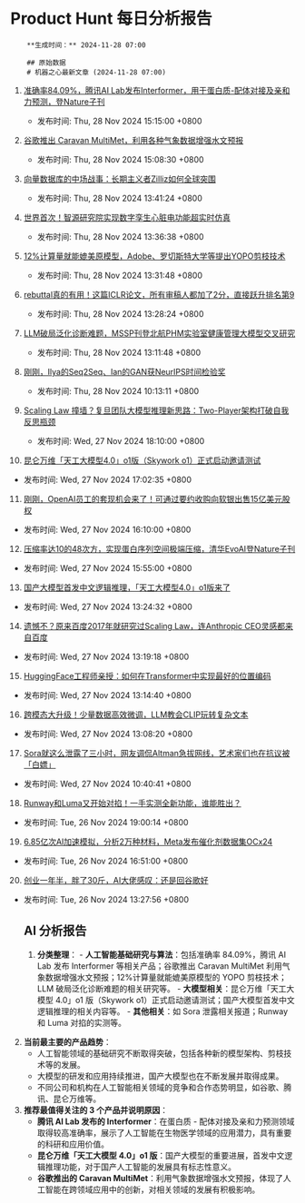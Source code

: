 # Product Hunt 每日分析报告
        
        **生成时间：** 2024-11-28 07:00
        
        ## 原始数据
        # 机器之心最新文章 (2024-11-28 07:00)

1. [准确率84.09%，腾讯AI Lab发布Interformer，用于蛋白质-配体对接及亲和力预测，登Nature子刊](https://www.jiqizhixin.com/articles/2024-11-28-8)
   - 发布时间: Thu, 28 Nov 2024 15:15:00 +0800

2. [谷歌推出 Caravan MultiMet，利用各种气象数据增强水文预报](https://www.jiqizhixin.com/articles/2024-11-28-7)
   - 发布时间: Thu, 28 Nov 2024 15:08:30 +0800

3. [向量数据库的中场战事：长期主义者Zilliz如何全球突围](https://www.jiqizhixin.com/articles/2024-11-28-6)
   - 发布时间: Thu, 28 Nov 2024 13:41:24 +0800

4. [世界首次！智源研究院实现数字孪生心脏电功能超实时仿真](https://www.jiqizhixin.com/articles/2024-11-28-5)
   - 发布时间: Thu, 28 Nov 2024 13:36:38 +0800

5. [12%计算量就能媲美原模型，Adobe、罗切斯特大学等提出YOPO剪枝技术](https://www.jiqizhixin.com/articles/2024-11-28-4)
   - 发布时间: Thu, 28 Nov 2024 13:31:48 +0800

6. [rebuttal真的有用！这篇ICLR论文，所有审稿人都加了2分，直接跃升排名第9](https://www.jiqizhixin.com/articles/2024-11-28-3)
   - 发布时间: Thu, 28 Nov 2024 13:28:24 +0800

7. [LLM破局泛化诊断难题，MSSP刊登北航PHM实验室健康管理大模型交叉研究](https://www.jiqizhixin.com/articles/2024-11-28-2)
   - 发布时间: Thu, 28 Nov 2024 13:11:48 +0800

8. [刚刚，Ilya的Seq2Seq、Ian的GAN获NeurIPS时间检验奖](https://www.jiqizhixin.com/articles/2024-11-28)
   - 发布时间: Thu, 28 Nov 2024 10:13:11 +0800

9. [Scaling Law 撞墙？复旦团队大模型推理新思路：Two-Player架构打破自我反思瓶颈](https://www.jiqizhixin.com/articles/2024-11-27-9)
   - 发布时间: Wed, 27 Nov 2024 18:10:00 +0800

10. [昆仑万维「天工大模型4.0」o1版（Skywork o1）正式启动邀请测试](https://www.jiqizhixin.com/articles/2024-11-27-8)
   - 发布时间: Wed, 27 Nov 2024 17:02:35 +0800

11. [刚刚，OpenAI员工的套现机会来了！可通过要约收购向软银出售15亿美元股权](https://www.jiqizhixin.com/articles/2024-11-27-7)
   - 发布时间: Wed, 27 Nov 2024 16:10:00 +0800

12. [压缩率达10的48次方，实现蛋白序列空间极端压缩，清华EvoAI登Nature子刊](https://www.jiqizhixin.com/articles/2024-11-27-6)
   - 发布时间: Wed, 27 Nov 2024 15:55:00 +0800

13. [国产大模型首发中文逻辑推理，「天工大模型4.0」o1版来了](https://www.jiqizhixin.com/articles/2024-11-27-5)
   - 发布时间: Wed, 27 Nov 2024 13:24:32 +0800

14. [遗憾不？原来百度2017年就研究过Scaling Law，连Anthropic CEO灵感都来自百度](https://www.jiqizhixin.com/articles/2024-11-27-4)
   - 发布时间: Wed, 27 Nov 2024 13:19:18 +0800

15. [HuggingFace工程师亲授：如何在Transformer中实现最好的位置编码](https://www.jiqizhixin.com/articles/2024-11-27-3)
   - 发布时间: Wed, 27 Nov 2024 13:14:40 +0800

16. [跨模态大升级！少量数据高效微调，LLM教会CLIP玩转复杂文本](https://www.jiqizhixin.com/articles/2024-11-27-2)
   - 发布时间: Wed, 27 Nov 2024 13:08:20 +0800

17. [Sora就这么泄露了三小时，网友调侃Altman急拔网线，艺术家们也在抗议被「白嫖」](https://www.jiqizhixin.com/articles/2024-11-27)
   - 发布时间: Wed, 27 Nov 2024 10:40:41 +0800

18. [Runway和Luma又开始对掐！一手实测全新功能，谁能胜出？](https://www.jiqizhixin.com/articles/2024-11-26-9)
   - 发布时间: Tue, 26 Nov 2024 19:00:14 +0800

19. [6.85亿次AI加速模拟，分析2万种材料，Meta发布催化剂数据集OCx24](https://www.jiqizhixin.com/articles/2024-11-26-8)
   - 发布时间: Tue, 26 Nov 2024 16:51:00 +0800

20. [创业一年半，胖了30斤，AI大佬感叹：还是回谷歌好](https://www.jiqizhixin.com/articles/2024-11-26-6)
   - 发布时间: Tue, 26 Nov 2024 13:27:56 +0800


        
        ## AI 分析报告
        1. **分类整理**：
    - **人工智能基础研究与算法**：包括准确率 84.09%，腾讯 AI Lab 发布 Interformer 等相关产品；谷歌推出 Caravan MultiMet 利用气象数据增强水文预报；12%计算量就能媲美原模型的 YOPO 剪枝技术；LLM 破局泛化诊断难题的相关研究等。
    - **大模型相关**：昆仑万维「天工大模型 4.0」o1 版（Skywork o1）正式启动邀请测试；国产大模型首发中文逻辑推理的相关内容等。
    - **其他相关**：如 Sora 泄露相关报道；Runway 和 Luma 对掐的实测等。
2. **当前最主要的产品趋势**：
    - 人工智能领域的基础研究不断取得突破，包括各种新的模型架构、剪枝技术等的发展。
    - 大模型的研发和应用持续推进，国产大模型也在不断发展并取得成果。
    - 不同公司和机构在人工智能相关领域的竞争和合作态势明显，如谷歌、腾讯、昆仑万维等。
3. **推荐最值得关注的 3 个产品并说明原因**：
    - **腾讯 AI Lab 发布的 Interformer**：在蛋白质 - 配体对接及亲和力预测领域取得较高准确率，展示了人工智能在生物医学领域的应用潜力，具有重要的科研和应用价值。
    - **昆仑万维「天工大模型 4.0」o1 版**：国产大模型的重要进展，首发中文逻辑推理功能，对于国产人工智能的发展具有标志性意义。
    - **谷歌推出的 Caravan MultiMet**：利用气象数据增强水文预报，体现了人工智能在跨领域应用中的创新，对相关领域的发展有积极影响。 
        